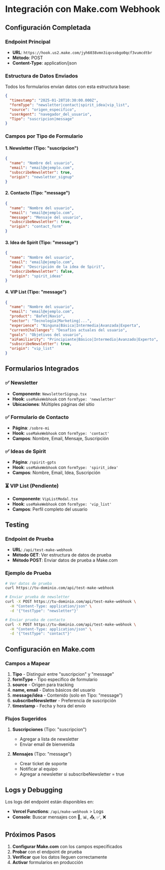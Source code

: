 # Integración con Make.com Webhook

## Configuración Completada

### Endpoint Principal
- **URL**: `https://hook.us2.make.com/jyh6038vmn3iqvsobgo0qcf3vumcdtbr`
- **Método**: POST
- **Content-Type**: application/json

### Estructura de Datos Enviados

Todos los formularios envían datos con esta estructura base:
```json
{
  "timestamp": "2025-01-28T10:30:00.000Z",
  "formType": "newsletter|contact|spirit_idea|vip_list",
  "source": "origen_especifico",
  "userAgent": "navegador_del_usuario",
  "Tipo": "suscripcion|message"
}
```

### Campos por Tipo de Formulario

#### 1. Newsletter (Tipo: "suscripcion")
```json
{
  "name": "Nombre del usuario",
  "email": "email@ejemplo.com",
  "subscribeNewsletter": true,
  "origin": "newsletter_signup"
}
```

#### 2. Contacto (Tipo: "message")
```json
{
  "name": "Nombre del usuario",
  "email": "email@ejemplo.com",
  "message": "Mensaje del usuario",
  "subscribeNewsletter": true,
  "origin": "contact_form"
}
```

#### 3. Idea de Spirit (Tipo: "message")
```json
{
  "name": "Nombre del usuario",
  "email": "email@ejemplo.com",
  "idea": "Descripción de la idea de Spirit",
  "subscribeNewsletter": false,
  "origin": "spirit_ideas"
}
```

#### 4. VIP List (Tipo: "message")
```json
{
  "name": "Nombre del usuario",
  "email": "email@ejemplo.com",
  "product": "Bafet|Navio",
  "sector": "Tecnología|Marketing|...",
  "experience": "Ninguna|Básica|Intermedia|Avanzada|Experta",
  "currentChallenges": "Desafíos actuales del usuario",
  "goals": "Objetivos del usuario",
  "aiFamiliarity": "Principiante|Básico|Intermedio|Avanzado|Experto",
  "subscribeNewsletter": true,
  "origin": "vip_list"
}
```

## Formularios Integrados

### ✅ Newsletter
- **Componente**: `NewsletterSignup.tsx`
- **Hook**: `useMakeWebhook` con `formType: 'newsletter'`
- **Ubicaciones**: Múltiples páginas del sitio

### ✅ Formulario de Contacto
- **Página**: `/sobre-mi`
- **Hook**: `useMakeWebhook` con `formType: 'contact'`
- **Campos**: Nombre, Email, Mensaje, Suscripción

### ✅ Ideas de Spirit
- **Página**: `/spirit-gpts`
- **Hook**: `useMakeWebhook` con `formType: 'spirit_idea'`
- **Campos**: Nombre, Email, Idea, Suscripción

### ⏳ VIP List (Pendiente)
- **Componente**: `VipListModal.tsx`
- **Hook**: `useMakeWebhook` con `formType: 'vip_list'`
- **Campos**: Perfil completo del usuario

## Testing

### Endpoint de Prueba
- **URL**: `/api/test-make-webhook`
- **Método GET**: Ver estructura de datos de prueba
- **Método POST**: Enviar datos de prueba a Make.com

### Ejemplo de Prueba
```bash
# Ver datos de prueba
curl https://tu-dominio.com/api/test-make-webhook

# Enviar prueba de newsletter
curl -X POST https://tu-dominio.com/api/test-make-webhook \
  -H "Content-Type: application/json" \
  -d '{"testType": "newsletter"}'

# Enviar prueba de contacto
curl -X POST https://tu-dominio.com/api/test-make-webhook \
  -H "Content-Type: application/json" \
  -d '{"testType": "contact"}'
```

## Configuración en Make.com

### Campos a Mapear
1. **Tipo** - Distinguir entre "suscripcion" y "message"
2. **formType** - Tipo específico de formulario
3. **source** - Origen para tracking
4. **name, email** - Datos básicos del usuario
5. **message/idea** - Contenido (solo en Tipo: "message")
6. **subscribeNewsletter** - Preferencia de suscripción
7. **timestamp** - Fecha y hora del envío

### Flujos Sugeridos
1. **Suscripciones** (Tipo: "suscripcion")
   - Agregar a lista de newsletter
   - Enviar email de bienvenida

2. **Mensajes** (Tipo: "message")
   - Crear ticket de soporte
   - Notificar al equipo
   - Agregar a newsletter si subscribeNewsletter = true

## Logs y Debugging

Los logs del endpoint están disponibles en:
- **Vercel Functions**: `/api/make-webhook` > Logs
- **Console**: Buscar mensajes con 🔗, 📊, 📤, ✅, ❌

## Próximos Pasos

1. **Configurar Make.com** con los campos especificados
2. **Probar** con el endpoint de prueba
3. **Verificar** que los datos lleguen correctamente
4. **Activar** formularios en producción
